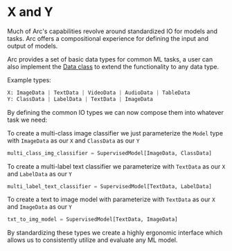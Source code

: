 # X and Y
Much of Arc's capabilities revolve around standardized IO for models and tasks. Arc offers a compositional experience for defining the input and output of models.

Arc provides a set of basic data types for common ML tasks, a user can also implement the [Data class](arc/data/types.py) to extend the functionality to any data type.   

Example types:
```python
X: ImageData | TextData | VideoData | AudioData | TableData
Y: ClassData | LabelData | TextData | ImageData  
```

By defining the common IO types we can now compose them into whatever task we need:

To create a multi-class image classifier we just parameterize the `Model` type with `ImageData` as our `X` and `ClassData` as our `Y`
```python
multi_class_img_classifier = SupervisedModel[ImageData, ClassData]
```

To create a multi-label text classifier we parameterize with `TextData` as our `X` and `LabelData` as our `Y`
```python
multi_label_text_classifier = SupervisedModel[TextData, LabelData]
```

To create a text to image model with parameterize with  `TextData` as our `X` and `ImageData` as our `Y`
```python
txt_to_img_model = SupervisedModel[TextData, ImageData]
```

By standardizing these types we create a highly ergonomic interface which allows us to consistently utilize and evaluate any ML model.